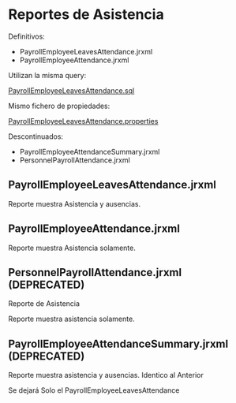# Reportes de Asistencia

Definitivos:

- PayrollEmployeeLeavesAttendance.jrxml
- PayrollEmployeeAttendance.jrxml

Utilizan la misma query:

[PayrollEmployeeLeavesAttendance.sql](PayrollEmployeeLeavesAttendance.sql)

Mismo fichero de propiedades:

[PayrollEmployeeLeavesAttendance.properties](PayrollEmployeeLeavesAttendance.properties)

Descontinuados:

- PayrollEmployeeAttendanceSummary.jrxml
- PersonnelPayrollAttendance.jrxml

## PayrollEmployeeLeavesAttendance.jrxml

Reporte muestra Asistencia y ausencias.

## PayrollEmployeeAttendance.jrxml

Reporte muestra Asistencia solamente.

## PersonnelPayrollAttendance.jrxml (DEPRECATED)

Reporte de Asistencia

Reporte muestra asistencia solamente.

## PayrollEmployeeAttendanceSummary.jrxml (DEPRECATED)

Reporte muestra asistencia y ausencias.
Identico al Anterior

Se dejará Solo el PayrollEmployeeLeavesAttendance






